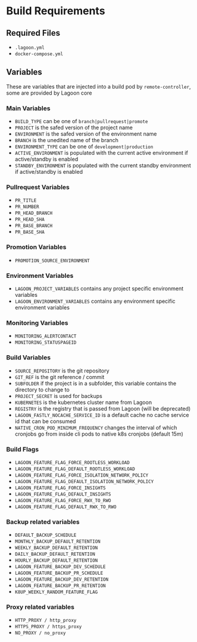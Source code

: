 # Build Requirements

## Required Files
* `.lagoon.yml`
* `docker-compose.yml`

## Variables

These are variables that are injected into a build pod by `remote-controller`, some are provided by Lagoon core

### Main Variables
* `BUILD_TYPE` can be one of `branch|pullrequest|promote`
* `PROJECT` is the safed version of the project name
* `ENVIRONMENT` is the safed version of the environment name
* `BRANCH` is the unedited name of the branch
* `ENVIRONMENT_TYPE` can be one of `development|production`
* `ACTIVE_ENVIRONMENT` is populated with the current active environment if active/standby is enabled
* `STANDBY_ENVIRONMENT` is populated with the current standby environment if active/standby is enabled

### Pullrequest Variables
* `PR_TITLE`
* `PR_NUMBER`
* `PR_HEAD_BRANCH`
* `PR_HEAD_SHA`
* `PR_BASE_BRANCH`
* `PR_BASE_SHA`

###  Promotion Variables
* `PROMOTION_SOURCE_ENVIRONMENT`

### Environment Variables
* `LAGOON_PROJECT_VARIABLES` contains any project specific environment variables
* `LAGOON_ENVIRONMENT_VARIABLES` contains any environment specific environment variables

### Monitoring Variables
* `MONITORING_ALERTCONTACT`
* `MONITORING_STATUSPAGEID`

### Build Variables
* `SOURCE_REPOSITORY` is the git repository
* `GIT_REF` is the git reference / commit
* `SUBFOLDER` if the project is in a subfolder, this variable contains the directory to change to
* `PROJECT_SECRET` is used for backups
* `KUBERNETES` is the kubernetes cluster name from Lagoon
* `REGISTRY` is the registry that is passed from Lagoon (will be deprecated)
* `LAGOON_FASTLY_NOCACHE_SERVICE_ID` is a default cache no cache service id that can be consumed
* `NATIVE_CRON_POD_MINIMUM_FREQUENCY` changes the interval of which cronjobs go from inside cli pods to native k8s cronjobs (default 15m)

### Build Flags
* `LAGOON_FEATURE_FLAG_FORCE_ROOTLESS_WORKLOAD`
* `LAGOON_FEATURE_FLAG_DEFAULT_ROOTLESS_WORKLOAD`
* `LAGOON_FEATURE_FLAG_FORCE_ISOLATION_NETWORK_POLICY`
* `LAGOON_FEATURE_FLAG_DEFAULT_ISOLATION_NETWORK_POLICY`
* `LAGOON_FEATURE_FLAG_FORCE_INSIGHTS`
* `LAGOON_FEATURE_FLAG_DEFAULT_INSIGHTS`
* `LAGOON_FEATURE_FLAG_FORCE_RWX_TO_RWO`
* `LAGOON_FEATURE_FLAG_DEFAULT_RWX_TO_RWO`

### Backup related variables
* `DEFAULT_BACKUP_SCHEDULE`
* `MONTHLY_BACKUP_DEFAULT_RETENTION`
* `WEEKLY_BACKUP_DEFAULT_RETENTION`
* `DAILY_BACKUP_DEFAULT_RETENTION`
* `HOURLY_BACKUP_DEFAULT_RETENTION`
* `LAGOON_FEATURE_BACKUP_DEV_SCHEDULE`
* `LAGOON_FEATURE_BACKUP_PR_SCHEDULE`
* `LAGOON_FEATURE_BACKUP_DEV_RETENTION`
* `LAGOON_FEATURE_BACKUP_PR_RETENTION`
* `K8UP_WEEKLY_RANDOM_FEATURE_FLAG`

### Proxy related variables
* `HTTP_PROXY / http_proxy`
* `HTTPS_PROXY / https_proxy`
* `NO_PROXY / no_proxy`
